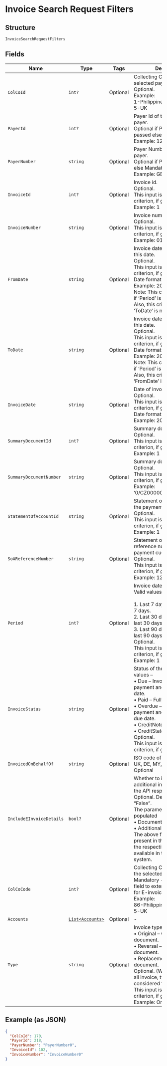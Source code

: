 
# Invoice Search Request Filters

## Structure

`InvoiceSearchRequestFilters`

## Fields

| Name | Type | Tags | Description |
|  --- | --- | --- | --- |
| `ColCoId` | `int?` | Optional | Collecting Company Id of the selected payer.<br>Optional.<br>Example:<br>1-Philippines<br>5-UK |
| `PayerId` | `int?` | Optional | Payer Id of the selected payer.<br>Optional if PayerNumber is passed else Mandatory<br>Example: 123456 |
| `PayerNumber` | `string` | Optional | Payer Number of the selected payer.<br>Optional if PayerId is passed else Mandatory<br>Example: GB000000123 |
| `InvoiceId` | `int?` | Optional | Invoice id.<br>Optional.<br>This input is a search criterion, if given.<br>Example: 1 |
| `InvoiceNumber` | `string` | Optional | Invoice number.<br>Optional.<br>This input is a search criterion, if given.<br>Example: 0123456789 |
| `FromDate` | `string` | Optional | Invoice date searched from this date.<br>Optional.<br>This input is a search criterion, if given.<br>Date format: yyyyMMdd<br>Example: 20170830<br>Note: This criterion is ignored if ‘Period’ is given.<br>Also, this criterion is ignored if ‘ToDate’ is not provided. |
| `ToDate` | `string` | Optional | Invoice date searched until this date.<br>Optional.<br>This input is a search criterion, if given.<br>Date format: yyyyMMdd<br>Example: 20170830<br>Note: This criterion is ignored if ‘Period’ is given.<br>Also, this criterion is ignored if ‘FromDate’ is not provided. |
| `InvoiceDate` | `string` | Optional | Date of invoicing.<br>Optional.<br>This input is a search criterion, if given.<br>Date format: yyyyMMdd<br>Example: 20170830 |
| `SummaryDocumentId` | `int?` | Optional | Summary document id<br>Optional.<br>This input is a search criterion, if given.<br>Example: 1 |
| `SummaryDocumentNumber` | `string` | Optional | Summary document number<br>Optional.<br>This input is a search criterion, if given.<br>Example: ‘0/CZ0000000123456/2017’ |
| `StatementOfAccountId` | `string` | Optional | Statement of Account Id of the payment customer.<br>Optional.<br>This input is a search criterion, if given.<br>Example: 1 |
| `SoAReferenceNumber` | `string` | Optional | Statement of Account reference number of the payment customer.<br>Optional.<br>This input is a search criterion, if given.<br>Example: 123 |
| `Period` | `int?` | Optional | Invoice date search period. Valid values –<br><br>1. Last 7 days – Issued in last 7 days.<br>2. Last 30 days – Issued in last 30 days.<br>3. Last 90 days – Issued in last 90 days.<br>   Optional.<br>   This input is a search criterion, if given.<br>   Example: 1 |
| `InvoiceStatus` | `string` | Optional | Status of the invoice. Valid values –<br>•	Due – Invoices due for payment and is within the due date.<br>•	Paid – Fully paid Invoices.<br>•	Overdue – Invoices due of payment and has crossed the due date.<br>•	CreditNote – Credit notes<br>•	CreditStatement<br>Optional.<br>This input is a search criterion, if given. |
| `InvoicedOnBehalfOf` | `string` | Optional | ISO code of the country i.e., UK, DE, MY, etc.<br>Optional |
| `IncludeEInvoiceDetails` | `bool?` | Optional | Whether to include the additional invoice details in the API response.<br>Optional. Default value “False”.<br>The parameters that are populated<br>•	DocumentReference<br>•	AdditionalDocuments<br>The above fields will not be present in the response when the respective data is not available in the source system. |
| `ColCoCode` | `int?` | Optional | Collecting Company Code of the selected payer.<br>Mandatory - It is mandatory field to external source ATOS for E-invoicing.<br>Example:<br>86-Philippines<br>5-UK |
| `Accounts` | [`List<Accounts>`](../../doc/models/accounts.md) | Optional | - |
| `Type` | `string` | Optional | Invoice type. Allowed values –<br>•	Original – Original document.<br>•	Reversal – Reversed document.<br>•	Replacement – Replaced document.<br>Optional. (When not passed all invoice, types are considered for search)<br>This input is a search criterion, if given.<br>Example: Original |

## Example (as JSON)

```json
{
  "ColCoId": 170,
  "PayerId": 218,
  "PayerNumber": "PayerNumber0",
  "InvoiceId": 102,
  "InvoiceNumber": "InvoiceNumber0"
}
```

